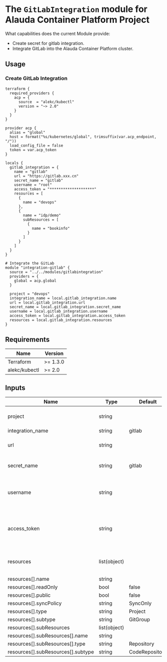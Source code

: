 # The `GitLabIntegration` module for Alauda Container Platform Project

What capabilities does the current Module provide:

- Create secret for gitlab integration.
- Integrate GitLab into the Alauda Container Platform cluster.

## Usage

### Create GitLab Integration

```hcl
terraform {
  required_providers {
    acp = {
      source  = "alekc/kubectl"
      version = "~> 2.0"
    }
  }
}

provider acp {
  alias = "global"
  host = format("%s/kubernetes/global", trimsuffix(var.acp_endpoint, "/"))
  load_config_file = false
  token = var.acp_token
}

locals {
  gitlab_integration = {
    name = "gitlab"
    url = "https://gitlab.xxx.cn"
    secret_name = "gitlab"
    username = "root"
    access_token = "********************"
    resources = [
      {
        name = "devops"
      },
      {
        name = "idp/demo"
        subResources = [
          {
            name = "bookinfo"
          }
        ]
      }
    ]
  }
}

# Integrate the GitLab
module "integration-gitlab" {
  source = "../../modules/gitlabintegration"
  providers = {
    global = acp.global
  }

  project = "devops"
  integration_name = local.gitlab_integration.name
  url = local.gitlab_integration.url
  secret_name = local.gitlab_integration.secret_name
  username = local.gitlab_integration.username
  access_token = local.gitlab_integration.access_token
  resources = local.gitlab_integration.resources
}

```


## Requirements

| Name          | Version  |
| ------------- | -------- |
| Terraform     | >= 1.3.0 |
| alekc/kubectl | >= 2.0   |


## Inputs

| Name              | Type                | Default | Required | Description                                           |
|-------------------|---------------------|---------|----------|-------------------------------------------------------|
| project           | string              |         | Y        | The project for the integration                       |
| integration_name  | string              | gitlab  | N        |                                                       |
| url               | string              |         | Y        | The url of the integration                            |
| secret_name       | string              | gitlab  | N        | The name of the secret                                |
| username          | string              |         | Y        | The username for the gitlab integration               |
| access_token      | string              |         | Y        | The personal access token for the gitlab integration  |
| resources         | list(object)        |         | Y        | The resources to allocation                           |
| resources[].name  | string              |         | Y        |                                                       |
| resources[].readOnly | bool             | false   | N        |                                                       |
| resources[].public | bool               | false   | N        |                                                       |
| resources[].syncPolicy | string         | SyncOnly| N        |                                                       |
| resources[].type  | string              | Project | N        |                                                       |
| resources[].subtype | string            | GitGroup| N        |                                                       |
| resources[].subResources | list(object) |         | N        |                                                       |
| resources[].subResources[].name | string |        | Y        |                                                       |
| resources[].subResources[].type | string | Repository | N    |                                                       |
| resources[].subResources[].subtype | string | CodeRepository | N |                                                   |
